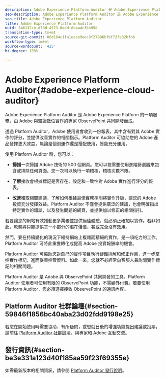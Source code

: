 ```yaml
---
description: Adobe Experience Platform Auditor 是 Adobe Experience Platform 的一項服務，由 Adobe 與驗證數位實作的專家 ObservePoint 共同開發而成。
seo-description: Adobe Experience Platform Auditor 是 Adobe Experience Platform 的一項服務，由 Adobe 與驗證數位實作的專家 ObservePoint 共同開發而成。
seo-title: Adobe Experience Platform Auditor
title: Adobe Experience Platform Auditor
uuid: 346132cb-d78d-4573-8edd-dbaa4c3bb05d
translation-type: tm+mt
source-git-commit: 00d184c1fa1eece9eec8f27896bfbf72fa32bfb6
workflow-type: tm+mt
source-wordcount: '425'
ht-degree: 100%

---
```



# Adobe Experience Platform Auditor{#adobe-experience-cloud-auditor}

Adobe Experience Platform Auditor 是 Adobe Experience Platform 的一項服務，由 Adobe 與驗證數位實作的專家 ObservePoint 共同開發而成。

透過 Platform Auditor，Adobe 使用者會收到一份報表，其中含有對其 Adobe 實作的評分，並提供改善實作的相關指示。Platform Auditor 可協助您的 Adobe 產品發揮更大效益，無論是個別運作還是搭配使用，皆能充分運用。

使用 Platform Auditor 時，您可以：

* **掃描**&#x200B;一次掃描 Adobe 技術的 500 個網頁。您可以視需要使用進階篩選器來包含或排除任何頁面。您一次可以執行一項稽核，稽核次數不限。

* **了解**&#x200B;接收會根據標記是否存在、設定和一致性對 Adobe 實作進行評分的報表。

* **改進**&#x200B;獲取相關建議，了解如何根據最佳實務準則將實作升級，讓您的 Adobe 投資充分發揮效益。Platform Auditor 不僅會提供廣泛的建議，也會明確指出特定實作的錯誤，以及發生問題的網頁，並提供加以修正的相關指引。

若要讓您的網站有效推動更多業務並提供絕佳體驗，就必須正確加以實作。若非如此，軟體將只能提供其一小部分的潛在價值，甚或完全沒有效用。

然而，要在持續變化的現況下維持網站上複雜而精細的實作，是一項吃力的工作。Platform Auditor 可將此重擔轉化成提高 Adobe 投資報酬率的機會。

Platform Auditor 可協助您對自己的實作項目執行疑難排解和修正作業，進一步掌控實作標記，進而妥善控管資料。如此一來，您就不必經常向客服人員詢問實作標記的相關問題。

Platform Auditor 是 Adobe 與 ObservePoint 共同開發的工具。Platform Auditor 使用者可使用有限的 ObservePoint 功能，不需額外付費。若要使用 Platform Auditor，您必須選擇接收 ObservePoint 的通訊內容。

## Platform Auditor 社群論壇{#section-59846f1856bc40aba23d02fdd9198e25}

若您在開始使用時需要協助、有所疑問，或想就日後的增強功能提出建議或投票，請前往 [Platform Auditor 社群論壇](https://forums.adobe.com/community/experience-cloud/platform/core-services/activation-service/auditor)，與專家和 Adobe 互動交流。

## 發行資訊{#section-be3e331a123d40f185aa59f23f69355e}

如需最新版本的相關資訊，請參閱 [Platform Auditor 發行說明](release-notes.md)。
